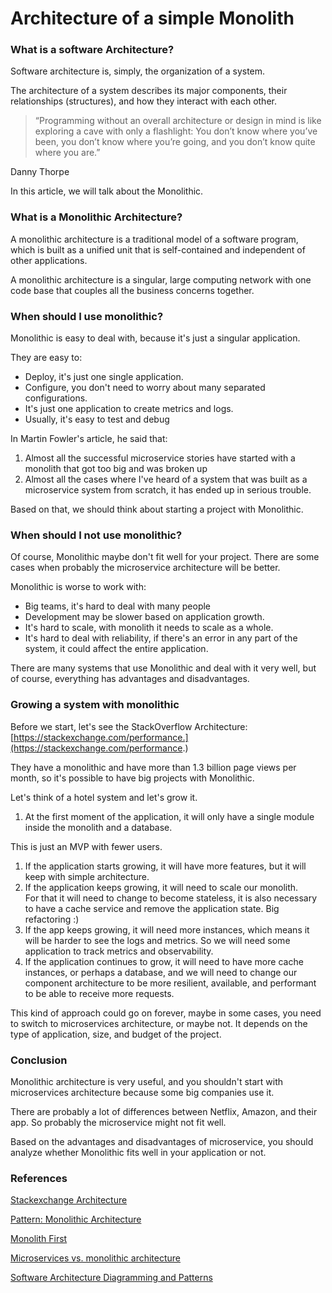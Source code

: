 # Architecture of a simple Monolith

### What is a software Architecture?

Software architecture is, simply, the organization of a system.

The architecture of a system describes its major components, their relationships (structures), and how they interact with each other.

> “Programming without an overall architecture or design in mind is like exploring a cave with only a flashlight: You don’t know where you’ve been, you don’t know where you’re going, and you don’t know quite where you are.”

Danny Thorpe

In this article, we will talk about the Monolithic.

### What is a Monolithic Architecture?

A monolithic architecture is a traditional model of a software program, which is built as a unified unit that is self-contained and independent of other applications.

A monolithic architecture is a singular, large computing network with one code base that couples all the business concerns together.

### When should I use monolithic?

Monolithic is easy to deal with, because it's just a singular application.

They are easy to:

* Deploy, it's just one single application.
* Configure, you don't need to worry about many separated configurations.
* It's just one application to create metrics and logs.
* Usually, it's easy to test and debug

In Martin Fowler's article, he said that:

1. Almost all the successful microservice stories have started with a monolith that got too big and was broken up
2. Almost all the cases where I've heard of a system that was built as a microservice system from scratch, it has ended up in serious trouble.

Based on that, we should think about starting a project with Monolithic.

### When should I not use monolithic?

Of course, Monolithic maybe don't fit well for your project. There are some cases when probably the microservice architecture will be better.

Monolithic is worse to work with:

* Big teams, it's hard to deal with many people
* Development may be slower based on application growth.
* It's hard to scale, with monolith it needs to scale as a whole.
* It's hard to deal with reliability, if there's an error in any part of the system, it could affect the entire application.

There are many systems that use Monolithic and deal with it very well, but of course, everything has advantages and disadvantages.

### Growing a system with monolithic

Before we start, let's see the StackOverflow Architecture: [https://stackexchange.com/performance.](https://stackexchange.com/performance.)

They have a monolithic and have more than 1.3 billion page views per month, so it's possible to have big projects with Monolithic.

Let's think of a hotel system and let's grow it.

1. At the first moment of the application, it will only have a single module inside the monolith and a database.

This is just an MVP with fewer users.

1. If the application starts growing, it will have more features, but it will keep with simple architecture.
2. If the application keeps growing, it will need to scale our monolith.\
   For that it will need to change to become stateless, it is also necessary to have a cache service and remove the application state. Big refactoring :)
3. If the app keeps growing, it will need more instances, which means it will be harder to see the logs and metrics. So we will need some application to track metrics and observability.
4. If the application continues to grow, it will need to have more cache instances, or perhaps a database, and we will need to change our component architecture to be more resilient, available, and performant to be able to receive more requests.

This kind of approach could go on forever, maybe in some cases, you need to switch to microservices architecture, or maybe not. It depends on the type of application, size, and budget of the project.

### Conclusion

Monolithic architecture is very useful, and you shouldn't start with microservices architecture because some big companies use it.

There are probably a lot of differences between Netflix, Amazon, and their app. So probably the microservice might not fit well.

Based on the advantages and disadvantages of microservice, you should analyze whether Monolithic fits well in your application or not.

### References

[Stackexchange Architecture](https://stackexchange.com/performance)

[Pattern: Monolithic Architecture](https://microservices.io/patterns/monolithic.html)

[Monolith First](https://martinfowler.com/bliki/MonolithFirst.html)

[Microservices vs. monolithic architecture](https://www.atlassian.com/microservices/microservices-architecture/microservices-vs-monolith)

[Software Architecture Diagramming and Patterns](https://www.educative.io/blog/software-architecture-diagramming-and-patterns)
